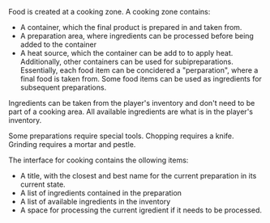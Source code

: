 Food is created at a cooking zone. A cooking zone contains:
* A container, which the final product is prepared in and taken from.
* A preparation area, where ingredients can be processed before being added to the container
* A heat source, which the container can be add to to apply heat.
Additionally, other containers can be used for subipreparations. Essentially, each food item can be concidered a "perparation", where a final food is taken from. Some food items can be used as ingredients for subsequent preparations. 

Ingredients can be taken from the player's inventory and don't need to be part of a cooking area. All available ingredients are what is in the player's inventory.

Some preparations require special tools. Chopping requires a knife. Grinding requires a mortar and pestle.

The interface for cooking contains the ollowing items:
* A title, with the closest and best name for the current preparation in its current state.
* A list of ingredients contained in the preparation
* A list of available ingredients in the inventory
* A space for processing the current igredient if it needs to be processed.